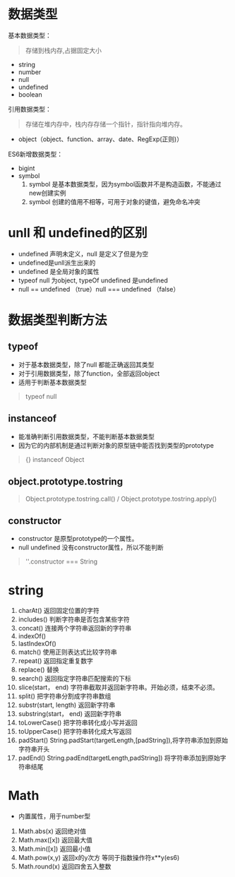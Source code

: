 # 数据类型
基本数据类型：
> 存储到栈内存,占据固定大小
 - string
 - number
 - null
 - undefined
 - boolean

引用数据类型：
> 存储在堆内存中，栈内存存储一个指针，指针指向堆内存。
 - object（object、function、array、date、RegExp(正则)）

ES6新增数据类型：
 - bigint
 - symbol
	1. symbol 是基本数据类型，因为symbol函数并不是构造函数，不能通过new创建实例
	2. symbol 创建的值用不相等，可用于对象的键值，避免命名冲突  


# unll 和 undefined的区别
  - undefined 声明未定义，null 是定义了但是为空
  - undefined是unll派生出来的
  - undefined 是全局对象的属性
  - typeof null 为object, typeOf undefined 是undefined
  - null == undefined （true）null === undefined （false）

# 数据类型判断方法
## typeof 
  - 对于基本数据类型，除了null 都能正确返回其类型
  - 对于引用数据类型，除了function，全部返回object
  - 适用于判断基本数据类型
  > typeof null

## instanceof
  - 能准确判断引用数据类型，不能判断基本数据类型
  - 因为它的内部机制是通过判断对象的原型链中能否找到类型的prototype
  > {} instanceof Object

## object.prototype.tostring
  > Object.prototype.tostring.call() / Object.prototype.tostring.apply()

## constructor
  - constructor 是原型prototype的一个属性。
  - null undefined 没有constructor属性，所以不能判断
  > ''.constructor === String

# string
1. charAt() 返回固定位置的字符
2. includes() 判断字符串是否包含某些字符
3. concat() 连接两个字符串返回新的字符串
4. indexOf() 
5. lastIndexOf()
6. match() 使用正则表达式比较字符串
7. repeat() 返回指定重复数字
8. replace() 替换
9. search() 返回指定字符串匹配搜索的下标
10. slice(start， end) 字符串截取并返回新字符串。开始必须，结束不必须。
11. split() 把字符串分割成字符串数组
12. substr(start, length) 返回新字符串
13. substring(start， end)  返回新字符串
14. toLowerCase() 把字符串转化成小写并返回
15. toUpperCase() 把字符串转化成大写返回
16. padStart() String.padStart(targetLength,[padString]),将字符串添加到原始字符串开头
17. padEnd() String.padEnd(targetLength,padString]) 将字符串添加到原始字符串结尾


# Math
 - 内置属性，用于number型
 1. Math.abs(x) 返回绝对值
 2. Math.max([x]) 返回最大值
 3. Math.min([x]) 返回最小值
 4. Math.pow(x,y) 返回x的y次方 等同于指数操作符x**y(es6)
 5. Math.round(x) 返回四舍五入整数
 
